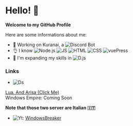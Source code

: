 # Hello! 👋

**Welcome to my GitHub Profile**

Here are some informations about me:

- 🔭 Working on Kuranai, a ![Discord](https://img.shields.io/badge/-Discord-black?&logo=discord) Bot
- 👌 I know ![Node.js](https://img.shields.io/badge/-NodeJS-black?&logo=node.js) ![JS](https://img.shields.io/badge/-JavaScript-black?&logo=JavaScript) ![HTML](https://img.shields.io/badge/-HTML5-black?&logo=html5) ![CSS](https://img.shields.io/badge/-CSS-black?&logo=css3) ![vuePress](https://img.shields.io/badge/-VuePress-black?&logo=vue.js)
- 🌱 I'm expanding my skills in ![D.js](https://img.shields.io/badge/-DiscordJS-black?&logo=discord)

### Links

- ![Ds](https://img.shields.io/badge/-Discord-black?&logo=discord)

[Lua. And Arisa (Click Me)](https://discord.gg/Ua6bukDFhJ)<br>
Windows Empire: Coming Soon


**Note that those two server are Italian 🇮🇹**

- ![Yt](https://img.shields.io/badge/-YouTube-black?&logo=youtube): [WindowsBreaker](https://youtube.com/channel/UC-oNpdnr0WaBBMlUJ5BXhJw)









